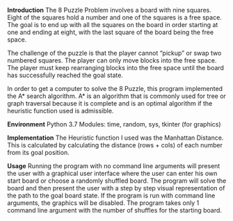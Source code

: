 **Introduction**
The 8 Puzzle Problem involves a board with nine squares. Eight of the squares hold a number and one of the squares is a free space. The goal is to end up with all the squares on the board in order starting at one and ending at eight, with the last square of the board being the free space.

The challenge of the puzzle is that the player cannot “pickup” or swap two numbered squares. The player can only move blocks into the free space. The player must keep rearranging blocks into the free space until the board has successfully reached the goal state.

In order to get a computer to solve the 8 Puzzle, this program implemented the A* search algorithm. A* is an algorithm that is commonly used for tree or graph traversal because it is complete and is an optimal algorithm if the heuristic function used is admissible.

**Environment**
Python 3.7
Modules: time, random, sys, tkinter (for graphics)

**Implementation**
The Heuristic function I used was the Manhattan Distance. This is calculated by calculating the distance (rows + cols) of each number from its goal position.

**Usage**
Running the program with no command line arguments will present the user with a graphical user interface where the user can enter his own start board or choose a randomly shuffled board.
The program will solve the board and then present the user with a step by step visual representation of the path to the goal board state.
If the program is run with command line arguments, the graphics will be disabled. The program takes only 1 command line argument with the number of shuffles for the starting board.